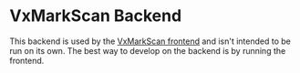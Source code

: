 # VxMarkScan Backend

This backend is used by the [VxMarkScan frontend](../frontend) and isn't
intended to be run on its own. The best way to develop on the backend is by
running the frontend.
